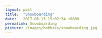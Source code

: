 ```yaml
---
layout: post
title:  "Snowboarding"
date:   2017-06-13 19:02:34 +0800
permalink: Snowboarding
picture: /images/hobbies/snowboarding.jpg
---
```


